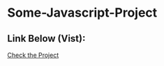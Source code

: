 # Some-Javascript-Project

## Link Below (Vist):
[Check the Project]( https://sujonhossain1.github.io/Some-Javascript-Project/)
